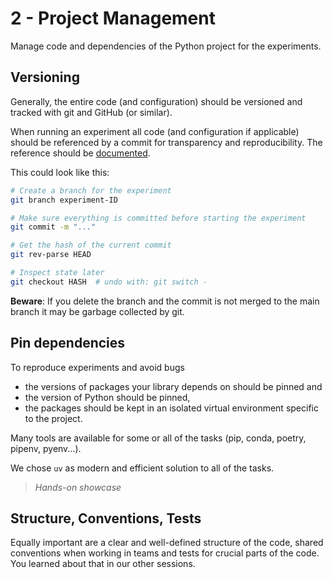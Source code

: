 # 2 - Project Management
Manage code and dependencies of the Python project for the experiments.

## Versioning

Generally, the entire code (and configuration) should be versioned and tracked with git and GitHub (or similar).

When running an experiment all code (and configuration if applicable) should be referenced by a commit for transparency and reproducibility.
The reference should be [documented](2-documentation.md).

This could look like this:
```bash
# Create a branch for the experiment
git branch experiment-ID

# Make sure everything is committed before starting the experiment
git commit -m "..."

# Get the hash of the current commit
git rev-parse HEAD

# Inspect state later 
git checkout HASH  # undo with: git switch - 
```
**Beware**: If you delete the branch and the commit is not merged to the main branch it may be garbage collected by git.

## Pin dependencies
To reproduce experiments and avoid bugs
- the versions of packages your library depends on should be pinned and
- the version of Python should be pinned,
- the packages should be kept in an isolated virtual environment specific to the project.

Many tools are available for some or all of the tasks (pip, conda, poetry, pipenv, pyenv...). 

We chose `uv` as modern and efficient solution to all of the tasks.

> *Hands-on showcase*



## Structure, Conventions, Tests

Equally important are a clear and well-defined structure of the code, shared conventions when working in teams and tests for crucial parts of the code.
You learned about that in our other sessions.


<!-- 
Maybe: Recommendations for ML experiment specific structure.
 -->
